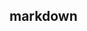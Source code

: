 ## markdown

### 




















[tutorial]:http://zh.mweb.im/markdown-syntax-guide-suggest-version-zh.html